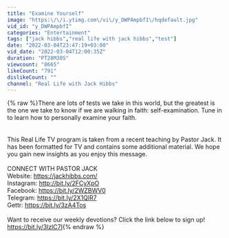 ```yaml
---
title: "Examine Yourself"
image: "https:\/\/i.ytimg.com\/vi\/y_DWPAmpbfI\/hqdefault.jpg"
vid_id: "y_DWPAmpbfI"
categories: "Entertainment"
tags: ["jack hibbs","real life with jack hibbs","test"]
date: "2022-03-04T23:47:19+03:00"
vid_date: "2022-03-04T12:00:35Z"
duration: "PT28M30S"
viewcount: "8665"
likeCount: "791"
dislikeCount: ""
channel: "Real Life with Jack Hibbs"
---
```

{% raw %}There are lots of tests we take in this world, but the greatest is the one we take to know if we are walking in faith: self-examination. Tune in to learn how to personally examine your faith.<br /><br /><br />This Real Life TV program is taken from a recent teaching by Pastor Jack. It has been formatted for TV and contains some additional material. We hope you gain new insights as you enjoy this message.<br /><br />CONNECT WITH PASTOR JACK<br />Website: <a rel="nofollow" target="blank" href="https://jackhibbs.com/">https://jackhibbs.com/</a> <br />Instagram: <a rel="nofollow" target="blank" href="http://bit.ly/2FCyXpO">http://bit.ly/2FCyXpO</a> <br />Facebook: <a rel="nofollow" target="blank" href="https://bit.ly/2WZBWV0">https://bit.ly/2WZBWV0</a> <br />Telegram: <a rel="nofollow" target="blank" href="https://bit.ly/2X1QlR7">https://bit.ly/2X1QlR7</a> <br />Gettr: <a rel="nofollow" target="blank" href="https://bit.ly/3zA4Tos">https://bit.ly/3zA4Tos</a> <br /><br />Want to receive our weekly devotions? Click the link below to sign up! <br /><a rel="nofollow" target="blank" href="https://bit.ly/3lzlC7I">https://bit.ly/3lzlC7I</a>{% endraw %}
